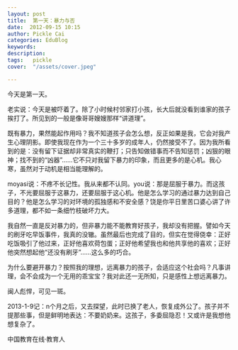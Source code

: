 ```yaml
---
layout: post  
title:  第一天：暴力与否  
date:  2012-09-15 10:15  
author: Pickle Cai  
categories: EduBlog  
keywords: 
description:   
tags:	pickle   
cover:  "/assets/cover.jpeg"  

---  
```

    
今天是第一天。



老实说：今天是被吓着了。除了小时候村邻家打小孩，长大后就没看到谁家的孩子挨打了。所见到的一般是像哥哥嫂嫂那样“讲道理”。



既有暴力，果然能起作用吗？我不知道孩子会怎么想，反正如果是我，它会对我产生心理阴影。即使我现在作为一个三十多岁的成年人，仍然接受不了。因为我所看到的是：没有留下证据却非常真实的鞭打；只告知做错事而不告知惩罚；凶狠的眼神；找不到的“凶器”……它不只对我留下暴力的印象，而且更多的是心机。我心寒，虽然对于动机是相当能理解的。



moyasi说：不疼不长记性。我从来都不认同。you说：那是屈服于暴力。而这孩子，不光要屈服于这暴力，还要屈服于这心机。他是怎么学习的通过暴力达到自己目的？他是怎么学习的对环境的孤独感和不安全感？饶是你平日里苦口婆心讲了许多道理，都不如一条细竹枝破坏力大。



我自然一直是反对暴力的，但非暴力能不能教育好孩子，我却没有把握。譬如今天的刷牙吃早饭事件，我真的没辙。虽然最后也完成了目的，但实在觉得侥幸：正好吃饭吸引了他过来，正好他喜欢荷包蛋；正好他希望我也和他共享他的喜欢；正好他突然想起他“还没有刷牙”……这么多的巧合。



为什么要避开暴力？按照我的理想，远离暴力的孩子，会适应这个社会吗？凡事讲理，会不会成为一个无用的乖宝宝？我对此还一无所知，只是感性上想远离暴力。



 



闽人彪悍，可见一斑。









2013-1-9记：n个月之后，又去探望，此时已换了老人，恢复成外公了。孩子并不提那些事，但是鲜明地表达：不要奶奶来。这孩子，多委屈隐忍！又或许是我想他想复杂了。

				

		    
 中国教育在线·教育人

